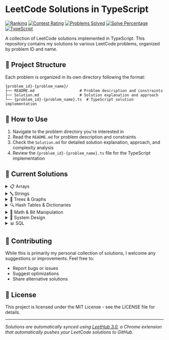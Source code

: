 # LeetCode Solutions in TypeScript

[![Ranking](https://img.shields.io/badge/dynamic/json?style=for-the-badge&labelColor=black&color=orange&label=Ranking&query=ranking&url=https%3A%2F%2Fleetcode-badge.vercel.app%2Fapi%2Fusers%2Ffuric&logo=leetcode&logoColor=yellow)](https://leetcode.com/furic/)
[![Contest Rating](https://img.shields.io/badge/dynamic/json?style=for-the-badge&labelColor=black&color=brightgreen&label=Contest%20Rating&query=rating&url=https%3A%2F%2Fleetcode-badge.vercel.app%2Fapi%2Fusers%2Ffuric&logo=leetcode&logoColor=yellow)](https://leetcode.com/furic/)
[![Problems Solved](https://img.shields.io/badge/dynamic/json?style=for-the-badge&labelColor=black&color=blue&label=Problems%20Solved&query=solvedOverTotal&url=https%3A%2F%2Fleetcode-badge.vercel.app%2Fapi%2Fusers%2Ffuric&logo=leetcode&logoColor=yellow)](https://leetcode.com/furic/)
[![Solve Percentage](https://img.shields.io/badge/dynamic/json?style=for-the-badge&labelColor=black&color=success&label=Solve%20Percentage&query=solvedPercentage&url=https%3A%2F%2Fleetcode-badge.vercel.app%2Fapi%2Fusers%2Ffuric&logo=leetcode&logoColor=yellow)](https://leetcode.com/furic/)
[![TypeScript](https://img.shields.io/badge/TypeScript-007ACC?style=for-the-badge&logo=typescript&logoColor=white)](https://www.typescriptlang.org/)

A collection of LeetCode solutions implemented in TypeScript. This repository contains my solutions to various LeetCode problems, organized by problem ID and name.

## 📁 Project Structure

Each problem is organized in its own directory following the format:
```
{problem_id}-{problem_name}/
├── README.md                    # Problem description and constraints
├── Solution.md                  # Solution explanation and approach
└── {problem_id}-{problem_name}.ts  # TypeScript solution implementation
```

## 🚀 How to Use

1. Navigate to the problem directory you're interested in
2. Read the `README.md` for problem description and constraints
3. Check the `Solution.md` for detailed solution explanation, approach, and complexity analysis
4. Review the `{problem_id}-{problem_name}.ts` file for the TypeScript implementation

## 📝 Current Solutions

<details>
<summary>📋 Arrays</summary>

### Prefix Sum & Subarray/Product Problems
- [0713. Subarray Product Less Than K](./0713-subarray-product-less-than-k/)
- [3502. Minimum Cost to Reach Every Position](./3502-minimum-cost-to-reach-every-position/)
- [3539. Find Sum of Array Product of Magical Sequences](./3539-find-sum-of-array-product-of-magical-sequences/)
- [3542. Minimum Operations to Convert All Elements to Zero](./3542-minimum-operations-to-convert-all-elements-to-zero/)

- [0713. Subarray Product Less Than K](./0713-subarray-product-less-than-k/)
- [2348. Number Of Zero Filled Subarrays](./2348-number-of-zero-filled-subarrays/)
### Sorting, Pairing & Removal
- [0073. Set Matrix Zeroes](./0073-set-matrix-zeroes/)
- [0075. Sort Colors](./0075-sort-colors/)
- [3507. Minimum Pair Removal to Sort Array I](./3507-minimum-pair-removal-to-sort-array-i/)
- [3510. Minimum Pair Removal to Sort Array II](./3510-minimum-pair-removal-to-sort-array-ii/)
- [3536. Maximum Product of Two Digits](./3536-maximum-product-of-two-digits/)
- [3538. Merge Operations for Minimum Travel Time](./3538-merge-operations-for-minimum-travel-time/)
- [3584. Maximum Product of First and Last Elements of a Subsequence](./3584-maximum-product-of-first-and-last-elements-of-a-subsequence/)
- [3587. Minimum Adjacent Swaps to Alternate Parity](./3587-minimum-adjacent-swaps-to-alternate-parity/)

- [0075. Sort Colors](./0075-sort-colors/)
- [1233. Remove Sub Folders From The Filesystem](./1233-remove-sub-folders-from-the-filesystem/)
- [2099. Find Subsequence Of Length K With The Largest Sum](./2099-find-subsequence-of-length-k-with-the-largest-sum/)
- [3362. Zero Array Transformation Iii](./3362-zero-array-transformation-iii/)
- [3507. Minimum Pair Removal To Sort Array I](./3507-minimum-pair-removal-to-sort-array-i/)
- [3510. Minimum Pair Removal To Sort Array Ii](./3510-minimum-pair-removal-to-sort-array-ii/)
- [3536. Maximum Product Of Two Digits](./3536-maximum-product-of-two-digits/)
- [3551. Minimum Swaps To Sort By Digit Sum](./3551-minimum-swaps-to-sort-by-digit-sum/)
### Counting, Frequency & Miscellaneous
- [0002. Add Two Numbers](./0002-add-two-numbers/)
- [0118. Pascal's Triangle](./0118-pascals-triangle/)
- [0135. Candy](./0135-candy/)
- [0594. Longest Harmonious Subsequence](./0594-longest-harmonious-subsequence/)
- [1290. Convert Binary Number in a Linked List to Integer](./1290-convert-binary-number-in-a-linked-list-to-integer/)
- [1394. Find Lucky Integer in an Array](./1394-find-lucky-integer-in-an-array/)
- [1498. Number of Subsequences That Satisfy the Given Sum Condition](./1498-number-of-subsequences-that-satisfy-the-given-sum-condition/)
- [1550. Three Consecutive Odds](./1550-three-consecutive-odds/)
- [1695. Maximum Erasure Value](./1695-maximum-erasure-value/)
- [1717. Maximum Score From Removing Substrings](./1717-maximum-score-from-removing-substrings/)
- [1865. Finding Pairs With a Certain Sum](./1865-finding-pairs-with-a-certain-sum/)
- [1920. Build Array from Permutation](./1920-build-array-from-permutation/)
- [2016. Maximum Difference Between Increasing Elements](./2016-maximum-difference-between-increasing-elements/)
- [2081. Sum of k-Mirror Numbers](./2081-sum-of-k-mirror-numbers/)
- [2094. Finding 3-Digit Even Numbers](./2094-finding-3-digit-even-numbers/)
- [2099. Find Subsequence of Length K With the Largest Sum](./2099-find-subsequence-of-length-k-with-the-largest-sum/)
- [2138. Divide a String Into Groups of Size k](./2138-divide-a-string-into-groups-of-size-k/)
- [2163. Minimum Difference in Sums After Removal of Elements](./2163-minimum-difference-in-sums-after-removal-of-elements/)
- [2200. Find All K-Distant Indices in an Array](./2200-find-all-k-distant-indices-in-an-array/)
- [2210. Count Hills and Valleys in an Array](./2210-count-hills-and-valleys-in-an-array/)
- [2235. Add Two Integers](./2235-add-two-integers/)
- [2294. Partition Array Such That Maximum Difference Is K](./2294-partition-array-such-that-maximum-difference-is-k/)
- [2402. Meeting Rooms III](./2402-meeting-rooms-iii/)
- [2406. Divide Intervals Into Minimum Number of Groups](./2406-divide-intervals-into-minimum-number-of-groups/)
- [2409. Count Days Spent Together](./2409-count-days-spent-together/)
- [2410. Maximum Matching of Players With Trainers](./2410-maximum-matching-of-players-with-trainers/)
- [2411. Smallest Subarrays With Maximum Bitwise OR](./2411-smallest-subarrays-with-maximum-bitwise-or/)
- [2425. Bitwise XOR of All Pairings](./2425-bitwise-xor-of-all-pairings/)
- [2566. Maximum Difference by Remapping a Digit](./2566-maximum-difference-by-remapping-a-digit/)
- [2616. Minimize the Maximum Difference of Pairs](./2616-minimize-the-maximum-difference-of-pairs/)
- [2894. Divisible and Non-divisible Sums Difference](./2894-divisible-and-non-divisible-sums-difference/)
- [2918. Minimum Equal Sum of Two Arrays After Replacing Zeros](./2918-minimum-equal-sum-of-two-arrays-after-replacing-zeros/)
- [2966. Divide Array Into Arrays With Max Difference](./2966-divide-array-into-arrays-with-max-difference/)
- [3439. Reschedule Meetings for Maximum Free Time I](./3439-reschedule-meetings-for-maximum-free-time-i/)
- [3440. Reschedule Meetings for Maximum Free Time II](./3440-reschedule-meetings-for-maximum-free-time-ii/)
- [3447. Assign Elements to Groups with Constraints](./3447-assign-elements-to-groups-with-constraints/)
- [3480. Maximize Subarrays After Removing One Conflicting Pair](./3480-maximize-subarrays-after-removing-one-conflicting-pair/)
- [3487. Maximum Unique Subarray Sum After Deletion](./3487-maximum-unique-subarray-sum-after-deletion/)
- [3505. Minimum Operations to Make Elements Within K Subarrays Equal](./3505-minimum-operations-to-make-elements-within-k-subarrays-equal/)
- [3512. Minimum Operations to Make Array Sum Divisible by K](./3512-minimum-operations-to-make-array-sum-divisible-by-k/)
- [3527. Find the Most Common Response](./3527-find-the-most-common-response/)
- [3528. Unit Conversion I](./3528-unit-conversion-i/)
- [3529. Count Cells in Overlapping Horizontal and Vertical Substrings](./3529-count-cells-in-overlapping-horizontal-and-vertical-substrings/)
- [3530. Maximum Profit from Valid Topological Order in DAG](./3530-maximum-profit-from-valid-topological-order-in-dag/)
- [3531. Count Covered Buildings](./3531-count-covered-buildings/)
- [3533. Concatenated Divisibility](./3533-concatenated-divisibility/)
- [3537. Fill a Special Grid](./3537-fill-a-special-grid/)
- [3543. Maximum Weighted K Edge Path](./3543-maximum-weighted-k-edge-path/)
- [3544. Subtree Inversion Sum](./3544-subtree-inversion-sum/)
- [3566. Partition Array into Two Equal Product Subsets](./3566-partition-array-into-two-equal-product-subsets/)
- [3567. Minimum Absolute Difference in Sliding Submatrix](./3567-minimum-absolute-difference-in-sliding-submatrix/)
- [3568. Minimum Moves to Clean the Classroom](./3568-minimum-moves-to-clean-the-classroom/)
- [3569. Maximize Count of Distinct Primes After Split](./3569-maximize-count-of-distinct-primes-after-split/)
- [3572. Maximize Y Sum by Picking a Triplet of Distinct X Values](./3572-maximize-ysum-by-picking-a-triplet-of-distinct-xvalues/)
- [3576. Transform Array to All Equal Elements](./3576-transform-array-to-all-equal-elements/)
- [3577. Count the Number of Computer Unlocking Permutations](./3577-count-the-number-of-computer-unlocking-permutations/)
- [3583. Count Special Triplets](./3583-count-special-triplets/)
- [3588. Find Maximum Area of a Triangle](./3588-find-maximum-area-of-a-triangle/)
- [3589. Count Prime Gap Balanced Subarrays](./3589-count-prime-gap-balanced-subarrays/)
- [3591. Check If Any Element Has Prime Frequency](./3591-check-if-any-element-has-prime-frequency/)
- [3592. Inverse Coin Change](./3592-inverse-coin-change/)
- [3605. Minimum Stability Factor of Array](./3605-minimum-stability-factor-of-array/)
- [3609. Minimum Moves to Reach Target in Grid](./3609-minimum-moves-to-reach-target-in-grid/)

- [0594. Longest Harmonious Subsequence](./0594-longest-harmonious-subsequence/)
- [0767. Reorganize String](./0767-reorganize-string/)
- [1128. Number Of Equivalent Domino Pairs](./1128-number-of-equivalent-domino-pairs/)
- [1323. Maximum 69 Number](./1323-maximum-69-number/)
- [1504. Count Submatrices With All Ones](./1504-count-submatrices-with-all-ones/)
- [1550. Three Consecutive Odds](./1550-three-consecutive-odds/)
- [1930. Unique Length 3 Palindromic Subsequences](./1930-unique-length-3-palindromic-subsequences/)
- [2115. Find All Possible Recipes From Given Supplies](./2115-find-all-possible-recipes-from-given-supplies/)
- [2131. Longest Palindrome By Concatenating Two Letter Words](./2131-longest-palindrome-by-concatenating-two-letter-words/)
- [2210. Count Hills And Valleys In An Array](./2210-count-hills-and-valleys-in-an-array/)
- [2409. Count Days Spent Together](./2409-count-days-spent-together/)
- [2561. Rearranging Fruits](./2561-rearranging-fruits/)
- [3085. Minimum Deletions To Make String K Special](./3085-minimum-deletions-to-make-string-k-special/)
- [3343. Count Number Of Balanced Permutations](./3343-count-number-of-balanced-permutations/)
- [3438. Find Valid Pair Of Adjacent Digits In String](./3438-find-valid-pair-of-adjacent-digits-in-string/)
- [3448. Count Substrings Divisible By Last Digit](./3448-count-substrings-divisible-by-last-digit/)
- [3508. Implement Router](./3508-implement-router/)
- [3514. Number Of Unique Xor Triplets Ii](./3514-number-of-unique-xor-triplets-ii/)
- [3527. Find The Most Common Response](./3527-find-the-most-common-response/)
- [3531. Count Covered Buildings](./3531-count-covered-buildings/)
- [3541. Find Most Frequent Vowel And Consonant](./3541-find-most-frequent-vowel-and-consonant/)
- [3542. Minimum Operations To Convert All Elements To Zero](./3542-minimum-operations-to-convert-all-elements-to-zero/)
- [3545. Minimum Deletions For At Most K Distinct Characters](./3545-minimum-deletions-for-at-most-k-distinct-characters/)
- [3569. Maximize Count Of Distinct Primes After Split](./3569-maximize-count-of-distinct-primes-after-split/)
- [3577. Count The Number Of Computer Unlocking Permutations](./3577-count-the-number-of-computer-unlocking-permutations/)
- [3583. Count Special Triplets](./3583-count-special-triplets/)
- [3591. Check If Any Element Has Prime Frequency](./3591-check-if-any-element-has-prime-frequency/)
- [3663. Find The Least Frequent Digit](./3663-find-the-least-frequent-digit/)
- [3679. Minimum Discards To Balance Inventory](./3679-minimum-discards-to-balance-inventory/)
### Matrix Problems
- [0054. Spiral Matrix](./0054-spiral-matrix/)
- [0059. Spiral Matrix II](./0059-spiral-matrix-ii/)
- [0885. Spiral Matrix III](./0885-spiral-matrix-iii/)
- [2326. Spiral Matrix IV](./2326-spiral-matrix-iv/)
- [3446. Sort Matrix by Diagonals](./3446-sort-matrix-by-diagonals/)

- [0054. Spiral Matrix](./0054-spiral-matrix/)
- [0059. Spiral Matrix Ii](./0059-spiral-matrix-ii/)
- [0073. Set Matrix Zeroes](./0073-set-matrix-zeroes/)
- [0200. Number Of Islands](./0200-number-of-islands/)
- [0885. Spiral Matrix Iii](./0885-spiral-matrix-iii/)
- [2326. Spiral Matrix Iv](./2326-spiral-matrix-iv/)
- [3195. Find The Minimum Area To Cover All Ones I](./3195-find-the-minimum-area-to-cover-all-ones-i/)
- [3426. Manhattan Distances Of All Arrangements Of Pieces](./3426-manhattan-distances-of-all-arrangements-of-pieces/)
- [3446. Sort Matrix By Diagonals](./3446-sort-matrix-by-diagonals/)
- [3529. Count Cells In Overlapping Horizontal And Vertical Substrings](./3529-count-cells-in-overlapping-horizontal-and-vertical-substrings/)
- [3537. Fill A Special Grid](./3537-fill-a-special-grid/)
- [3552. Grid Teleportation Traversal](./3552-grid-teleportation-traversal/)
- [3567. Minimum Absolute Difference In Sliding Submatrix](./3567-minimum-absolute-difference-in-sliding-submatrix/)
- [3603. Minimum Cost Path With Alternating Directions Ii](./3603-minimum-cost-path-with-alternating-directions-ii/)
- [3643. Flip Square Submatrix Vertically](./3643-flip-square-submatrix-vertically/)
### Two-Pointer & Sliding Window
- [0015. 3Sum](./0015-3sum/)
- [0049. Group Anagrams](./0049-group-anagrams/)
- [1249. Minimum Remove to Make Valid Parentheses](./1249-minimum-remove-to-make-valid-parentheses/)
- [3411. Maximum Subarray with Equal Products](./3411-maximum-subarray-with-equal-products/)
- [3423. Maximum Difference Between Adjacent Elements in a Circular Array](./3423-maximum-difference-between-adjacent-elements-in-a-circular-array/)
- [3424. Minimum Cost to Make Arrays Identical](./3424-minimum-cost-to-make-arrays-identical/)
- [3442. Maximum Difference Between Even and Odd Frequency I](./3442-maximum-difference-between-even-and-odd-frequency-i/)
- [3443. Maximum Manhattan Distance After K Changes](./3443-maximum-manhattan-distance-after-k-changes/)
- [3445. Maximum Difference Between Even and Odd Frequency II](./3445-maximum-difference-between-even-and-odd-frequency-ii/)

- [0015. 3sum](./0015-3sum/)
- [0326. Power Of Three](./0326-power-of-three/)
- [1353. Maximum Number Of Events That Can Be Attended](./1353-maximum-number-of-events-that-can-be-attended/)
- [1493. Longest Subarray Of 1s After Deleting One Element](./1493-longest-subarray-of-1s-after-deleting-one-element/)
- [1498. Number Of Subsequences That Satisfy The Given Sum Condition](./1498-number-of-subsequences-that-satisfy-the-given-sum-condition/)
- [1695. Maximum Erasure Value](./1695-maximum-erasure-value/)
- [3477. Fruits Into Baskets Ii](./3477-fruits-into-baskets-ii/)
- [3608. Minimum Time For K Connected Components](./3608-minimum-time-for-k-connected-components/)
### Dynamic Programming
- [0790. Domino and Tromino Tiling](./0790-domino-and-tromino-tiling/)
- [1128. Number of Equivalent Domino Pairs](./1128-number-of-equivalent-domino-pairs/)
- [1298. Maximum Candies You Can Get from Boxes](./1298-maximum-candies-you-can-get-from-boxes/)
- [1432. Max Difference You Can Get From Changing an Integer](./1432-max-difference-you-can-get-from-changing-an-integer/)
- [1931. Painting a Grid With Three Different Colors](./1931-painting-a-grid-with-three-different-colors/)
- [3343. Count Number of Balanced Permutations](./3343-count-number-of-balanced-permutations/)
- [3355. Zero Array Transformation I](./3355-zero-array-transformation-i/)
- [3362. Zero Array Transformation III](./3362-zero-array-transformation-iii/)
- [3405. Count the Number of Arrays With K Matching Adjacent Elements](./3405-count-the-number-of-arrays-with-k-matching-adjacent-elements/)
- [3573. Best Time to Buy and Sell Stock V](./3573-best-time-to-buy-and-sell-stock-v/)

- [0790. Domino And Tromino Tiling](./0790-domino-and-tromino-tiling/)
- [3592. Inverse Coin Change](./3592-inverse-coin-change/)
</details>

<details>
<summary>🔤 Strings</summary>

### String Manipulation
- [0386. Lexicographical Numbers](./0386-lexicographical-numbers/)
- [0440. K-th Smallest in Lexicographical Order](./0440-k-th-smallest-in-lexicographical-order/)
- [1061. Lexicographically Smallest Equivalent String](./1061-lexicographically-smallest-equivalent-string/)
- [1233. Remove Sub-Folders from the Filesystem](./1233-remove-sub-folders-from-the-filesystem/)
- [1768. Merge Strings Alternately](./1768-merge-strings-alternately/)
- [1930. Unique Length-3 Palindromic Subsequences](./1930-unique-length-3-palindromic-subsequences/)
- [1948. Delete Duplicate Folders in System](./1948-delete-duplicate-folders-in-system/)
- [2014. Longest Subsequence Repeated k Times](./2014-longest-subsequence-repeated-k-times/)
- [2131. Longest Palindrome by Concatenating Two Letter Words](./2131-longest-palindrome-by-concatenating-two-letter-words/)
- [2311. Longest Binary Subsequence Less Than or Equal to K](./2311-longest-binary-subsequence-less-than-or-equal-to-k/)
- [2434. Using a Robot to Print the Lexicographically Smallest String](./2434-using-a-robot-to-print-the-lexicographically-smallest-string/)
- [2667. Create Hello World Function](./2667-create-hello-world-function/)
- [2900. Longest Unequal Adjacent Groups Subsequence I](./2900-longest-unequal-adjacent-groups-subsequence-i/)
- [2901. Longest Unequal Adjacent Groups Subsequence II](./2901-longest-unequal-adjacent-groups-subsequence-ii/)
- [2942. Find Words Containing Character](./2942-find-words-containing-character/)
- [3085. Minimum Deletions to Make String K-Special](./3085-minimum-deletions-to-make-string-k-special/)
- [3136. Valid Word](./3136-valid-word/)
- [3170. Lexicographically Minimum String After Removing Stars](./3170-lexicographically-minimum-string-after-removing-stars/)
- [3201. Find the Maximum Length of Valid Subsequence I](./3201-find-the-maximum-length-of-valid-subsequence-i/)
- [3202. Find the Maximum Length of Valid Subsequence II](./3202-find-the-maximum-length-of-valid-subsequence-ii/)
- [3304. Find the K-th Character in String Game I](./3304-find-the-k-th-character-in-string-game-i/)
- [3306. Count of Substrings Containing Every Vowel and K Consonants II](./3306-count-of-substrings-containing-every-vowel-and-k-consonants-ii/)
- [3307. Find the K-th Character in String Game II](./3307-find-the-k-th-character-in-string-game-ii/)
- [3330. Find the Original Typed String I](./3330-find-the-original-typed-string-i/)
- [3333. Find the Original Typed String II](./3333-find-the-original-typed-string-ii/)
- [3335. Total Characters in String After Transformations I](./3335-total-characters-in-string-after-transformations-i/)
- [3337. Total Characters in String After Transformations II](./3337-total-characters-in-string-after-transformations-ii/)
- [3403. Find the Lexicographically Largest String from the Box I](./3403-find-the-lexicographically-largest-string-from-the-box-i/)
- [3438. Find Valid Pair of Adjacent Digits in String](./3438-find-valid-pair-of-adjacent-digits-in-string/)
- [3448. Count Substrings Divisible by Last Digit](./3448-count-substrings-divisible-by-last-digit/)
- [3516. Find Closest Person](./3516-find-closest-person/)
- [3517. Smallest Palindromic Rearrangement I](./3517-smallest-palindromic-rearrangement-i/)
- [3545. Minimum Deletions for at Most K Distinct Characters](./3545-minimum-deletions-for-at-most-k-distinct-characters/)
- [3550. Smallest Index with Digit Sum Equal to Index](./3550-smallest-index-with-digit-sum-equal-to-index/)
- [3551. Minimum Swaps to Sort by Digit Sum](./3551-minimum-swaps-to-sort-by-digit-sum/)
- [3552. Grid Teleportation Traversal](./3552-grid-teleportation-traversal/)
- [3556. Sum of Largest Prime Substrings](./3556-sum-of-largest-prime-substrings/)
- [3557. Find Maximum Number of Non-Intersecting Substrings](./3557-find-maximum-number-of-non-intersecting-substrings/)
- [3582. Generate Tag for Video Caption](./3582-generate-tag-for-video-caption/)
- [3597. Partition String](./3597-partition-string/)
- [3598. Longest Common Prefix Between Adjacent Strings After Removals](./3598-longest-common-prefix-between-adjacent-strings-after-removals/)
- [3602. Hexadecimal and Hexatrigesimal Conversion](./3602-hexadecimal-and-hexatrigesimal-conversion/)
- [3606. Coupon Code Validator](./3606-coupon-code-validator/)

- [1717. Maximum Score From Removing Substrings](./1717-maximum-score-from-removing-substrings/)
- [1768. Merge Strings Alternately](./1768-merge-strings-alternately/)
- [2138. Divide A String Into Groups Of Size K](./2138-divide-a-string-into-groups-of-size-k/)
- [2566. Maximum Difference By Remapping A Digit](./2566-maximum-difference-by-remapping-a-digit/)
- [2667. Create Hello World Function](./2667-create-hello-world-function/)
- [2785. Sort Vowels In A String](./2785-sort-vowels-in-a-string/)
- [2942. Find Words Containing Character](./2942-find-words-containing-character/)
- [3170. Lexicographically Minimum String After Removing Stars](./3170-lexicographically-minimum-string-after-removing-stars/)
- [3227. Vowels Game In A String](./3227-vowels-game-in-a-string/)
- [3306. Count Of Substrings Containing Every Vowel And K Consonants Ii](./3306-count-of-substrings-containing-every-vowel-and-k-consonants-ii/)
- [3330. Find The Original Typed String I](./3330-find-the-original-typed-string-i/)
- [3333. Find The Original Typed String Ii](./3333-find-the-original-typed-string-ii/)
- [3335. Total Characters In String After Transformations I](./3335-total-characters-in-string-after-transformations-i/)
- [3337. Total Characters In String After Transformations Ii](./3337-total-characters-in-string-after-transformations-ii/)
- [3403. Find The Lexicographically Largest String From The Box I](./3403-find-the-lexicographically-largest-string-from-the-box-i/)
- [3550. Smallest Index With Digit Sum Equal To Index](./3550-smallest-index-with-digit-sum-equal-to-index/)
- [3557. Find Maximum Number Of Non Intersecting Substrings](./3557-find-maximum-number-of-non-intersecting-substrings/)
- [3582. Generate Tag For Video Caption](./3582-generate-tag-for-video-caption/)
- [3597. Partition String](./3597-partition-string/)
- [3675. Minimum Operations To Transform String](./3675-minimum-operations-to-transform-string/)
### Strings & Palindromes
- [0767. Reorganize String](./0767-reorganize-string/)
- [3503. Longest Palindrome After Substring Concatenation I](./3503-longest-palindrome-after-substring-concatenation-i/)
- [3504. Longest Palindrome After Substring Concatenation II](./3504-longest-palindrome-after-substring-concatenation-ii/)

- [3503. Longest Palindrome After Substring Concatenation I](./3503-longest-palindrome-after-substring-concatenation-i/)
- [3517. Smallest Palindromic Rearrangement I](./3517-smallest-palindromic-rearrangement-i/)
</details>

<details>
<summary>🌳 Trees & Graphs</summary>

### Tree & Graph Problems
- [0124. Binary Tree Maximum Path Sum](./0124-binary-tree-maximum-path-sum/)
- [0199. Binary Tree Right Side View](./0199-binary-tree-right-side-view/)
- [0200. Number of Islands](./0200-number-of-islands/)
- [0543. Diameter of Binary Tree](./0543-diameter-of-binary-tree/)
- [0909. Snakes and Ladders](./0909-snakes-and-ladders/)
- [1353. Maximum Number of Events That Can Be Attended](./1353-maximum-number-of-events-that-can-be-attended/)
- [1751. Maximum Number of Events That Can Be Attended II](./1751-maximum-number-of-events-that-can-be-attended-ii/)
- [1857. Largest Color Value in a Directed Graph](./1857-largest-color-value-in-a-directed-graph/)
- [1900. The Earliest and Latest Rounds Where Players Compete](./1900-the-earliest-and-latest-rounds-where-players-compete/)
- [2040. Kth Smallest Product of Two Sorted Arrays](./2040-kth-smallest-product-of-two-sorted-arrays/)
- [2322. Minimum Score After Removals on a Tree](./2322-minimum-score-after-removals-on-a-tree/)
- [2359. Find Closest Node to Given Two Nodes](./2359-find-closest-node-to-given-two-nodes/)
- [2561. Rearranging Fruits](./2561-rearranging-fruits/)
- [3068. Find the Maximum Sum of Node Values](./3068-find-the-maximum-sum-of-node-values/)
- [3341. Find Minimum Time to Reach Last Room I](./3341-find-minimum-time-to-reach-last-room-i/)
- [3342. Find Minimum Time to Reach Last Room II](./3342-find-minimum-time-to-reach-last-room-ii/)
- [3372. Maximize the Number of Target Nodes After Connecting Trees I](./3372-maximize-the-number-of-target-nodes-after-connecting-trees-i/)
- [3373. Maximize the Number of Target Nodes After Connecting Trees II](./3373-maximize-the-number-of-target-nodes-after-connecting-trees-ii/)
- [3425. Longest Special Path](./3425-longest-special-path/)
- [3426. Manhattan Distances of All Arrangements of Pieces](./3426-manhattan-distances-of-all-arrangements-of-pieces/)
- [3515. Shortest Path in a Weighted Tree](./3515-shortest-path-in-a-weighted-tree/)
- [3532. Path Existence Queries in a Graph I](./3532-path-existence-queries-in-a-graph-i/)
- [3534. Path Existence Queries in a Graph II](./3534-path-existence-queries-in-a-graph-ii/)
- [3558. Number of Ways to Assign Edge Weights I](./3558-number-of-ways-to-assign-edge-weights-i/)
- [3585. Find Weighted Median Node in Tree](./3585-find-weighted-median-node-in-tree/)
- [3590. Kth Smallest Path XOR Sum](./3590-kth-smallest-path-xor-sum/)
- [3593. Minimum Increments to Equalize Leaf Paths](./3593-minimum-increments-to-equalize-leaf-paths/)
- [3594. Minimum Time to Transport All Individuals](./3594-minimum-time-to-transport-all-individuals/)
- [3599. Partition Array to Minimize XOR](./3599-partition-array-to-minimize-xor/)
- [3600. Maximize Spanning Tree Stability with Upgrades](./3600-maximize-spanning-tree-stability-with-upgrades/)
- [3603. Minimum Cost Path with Alternating Directions II](./3603-minimum-cost-path-with-alternating-directions-ii/)
- [3604. Minimum Time to Reach Destination in Directed Graph](./3604-minimum-time-to-reach-destination-in-directed-graph/)
- [3607. Power Grid Maintenance](./3607-power-grid-maintenance/)
- [3608. Minimum Time for K Connected Components](./3608-minimum-time-for-k-connected-components/)

- [0124. Binary Tree Maximum Path Sum](./0124-binary-tree-maximum-path-sum/)
- [0199. Binary Tree Right Side View](./0199-binary-tree-right-side-view/)
- [0386. Lexicographical Numbers](./0386-lexicographical-numbers/)
- [0543. Diameter Of Binary Tree](./0543-diameter-of-binary-tree/)
- [3372. Maximize The Number Of Target Nodes After Connecting Trees I](./3372-maximize-the-number-of-target-nodes-after-connecting-trees-i/)
- [3515. Shortest Path In A Weighted Tree](./3515-shortest-path-in-a-weighted-tree/)
- [3532. Path Existence Queries In A Graph I](./3532-path-existence-queries-in-a-graph-i/)
- [3543. Maximum Weighted K Edge Path](./3543-maximum-weighted-k-edge-path/)
- [3544. Subtree Inversion Sum](./3544-subtree-inversion-sum/)
- [3585. Find Weighted Median Node In Tree](./3585-find-weighted-median-node-in-tree/)
- [3593. Minimum Increments To Equalize Leaf Paths](./3593-minimum-increments-to-equalize-leaf-paths/)
- [3600. Maximize Spanning Tree Stability With Upgrades](./3600-maximize-spanning-tree-stability-with-upgrades/)
</details>

<details>
<summary>🔍 Hash Tables & Dictionaries</summary>

- [0146. LRU Cache](./0146-lru-cache/)
- [1366. Rank Teams by Votes](./1366-rank-teams-by-votes/)
- [2115. Find All Possible Recipes from Given Supplies](./2115-find-all-possible-recipes-from-given-supplies/)
- [3477. Fruits into Baskets II](./3477-fruits-into-baskets-ii/)
- [3479. Fruits into Baskets III](./3479-fruits-into-baskets-iii/)
- [3570. Find Books with No Available Copies](./3570-find-books-with-no-available-copies/)

- [0966. Vowel Spellchecker](./0966-vowel-spellchecker/)
</details>

<details>
<summary>🔢 Math & Bit Manipulation</summary>

### Math & Bit Manipulation
- [3509. Maximum Product of Subsequences with an Alternating Sum Equal to K](./3509-maximum-product-of-subsequences-with-an-alternating-sum-equal-to-k/)
- [3513. Number of Unique XOR Triplets I](./3513-number-of-unique-xor-triplets-i/)
- [3514. Number of Unique XOR Triplets II](./3514-number-of-unique-xor-triplets-ii/)

- [0002. Add Two Numbers](./0002-add-two-numbers/)
- [0036. Valid Sudoku](./0036-valid-sudoku/)
- [0049. Group Anagrams](./0049-group-anagrams/)
- [0118. Pascals Triangle](./0118-pascals-triangle/)
- [0135. Candy](./0135-candy/)
- [0231. Power Of Two](./0231-power-of-two/)
- [0342. Power Of Four](./0342-power-of-four/)
- [0440. K Th Smallest In Lexicographical Order](./0440-k-th-smallest-in-lexicographical-order/)
- [0679. 24 Game](./0679-24-game/)
- [0808. Soup Servings](./0808-soup-servings/)
- [0837. New 21 Game](./0837-new-21-game/)
- [0869. Reordered Power Of 2](./0869-reordered-power-of-2/)
- [0904. Fruit Into Baskets](./0904-fruit-into-baskets/)
- [0909. Snakes And Ladders](./0909-snakes-and-ladders/)
- [1298. Maximum Candies You Can Get From Boxes](./1298-maximum-candies-you-can-get-from-boxes/)
- [1304. Find N Unique Integers Sum Up To Zero](./1304-find-n-unique-integers-sum-up-to-zero/)
- [1317. Convert Integer To The Sum Of Two No Zero Integers](./1317-convert-integer-to-the-sum-of-two-no-zero-integers/)
- [1394. Find Lucky Integer In An Array](./1394-find-lucky-integer-in-an-array/)
- [1733. Minimum Number Of People To Teach](./1733-minimum-number-of-people-to-teach/)
- [1751. Maximum Number Of Events That Can Be Attended Ii](./1751-maximum-number-of-events-that-can-be-attended-ii/)
- [1792. Maximum Average Pass Ratio](./1792-maximum-average-pass-ratio/)
- [1857. Largest Color Value In A Directed Graph](./1857-largest-color-value-in-a-directed-graph/)
- [1900. The Earliest And Latest Rounds Where Players Compete](./1900-the-earliest-and-latest-rounds-where-players-compete/)
- [1920. Build Array From Permutation](./1920-build-array-from-permutation/)
- [1931. Painting A Grid With Three Different Colors](./1931-painting-a-grid-with-three-different-colors/)
- [1935. Maximum Number Of Words You Can Type](./1935-maximum-number-of-words-you-can-type/)
- [2014. Longest Subsequence Repeated K Times](./2014-longest-subsequence-repeated-k-times/)
- [2016. Maximum Difference Between Increasing Elements](./2016-maximum-difference-between-increasing-elements/)
- [2040. Kth Smallest Product Of Two Sorted Arrays](./2040-kth-smallest-product-of-two-sorted-arrays/)
- [2081. Sum Of K Mirror Numbers](./2081-sum-of-k-mirror-numbers/)
- [2163. Minimum Difference In Sums After Removal Of Elements](./2163-minimum-difference-in-sums-after-removal-of-elements/)
- [2197. Replace Non Coprime Numbers In Array](./2197-replace-non-coprime-numbers-in-array/)
- [2200. Find All K Distant Indices In An Array](./2200-find-all-k-distant-indices-in-an-array/)
- [2235. Add Two Integers](./2235-add-two-integers/)
- [2264. Largest 3 Same Digit Number In String](./2264-largest-3-same-digit-number-in-string/)
- [2294. Partition Array Such That Maximum Difference Is K](./2294-partition-array-such-that-maximum-difference-is-k/)
- [2311. Longest Binary Subsequence Less Than Or Equal To K](./2311-longest-binary-subsequence-less-than-or-equal-to-k/)
- [2322. Minimum Score After Removals On A Tree](./2322-minimum-score-after-removals-on-a-tree/)
- [2327. Number Of People Aware Of A Secret](./2327-number-of-people-aware-of-a-secret/)
- [2359. Find Closest Node To Given Two Nodes](./2359-find-closest-node-to-given-two-nodes/)
- [2402. Meeting Rooms Iii](./2402-meeting-rooms-iii/)
- [2406. Divide Intervals Into Minimum Number Of Groups](./2406-divide-intervals-into-minimum-number-of-groups/)
- [2410. Maximum Matching Of Players With Trainers](./2410-maximum-matching-of-players-with-trainers/)
- [2411. Smallest Subarrays With Maximum Bitwise Or](./2411-smallest-subarrays-with-maximum-bitwise-or/)
- [2425. Bitwise Xor Of All Pairings](./2425-bitwise-xor-of-all-pairings/)
- [2438. Range Product Queries Of Powers](./2438-range-product-queries-of-powers/)
- [2616. Minimize The Maximum Difference Of Pairs](./2616-minimize-the-maximum-difference-of-pairs/)
- [2787. Ways To Express An Integer As Sum Of Powers](./2787-ways-to-express-an-integer-as-sum-of-powers/)
- [2900. Longest Unequal Adjacent Groups Subsequence I](./2900-longest-unequal-adjacent-groups-subsequence-i/)
- [2901. Longest Unequal Adjacent Groups Subsequence Ii](./2901-longest-unequal-adjacent-groups-subsequence-ii/)
- [2918. Minimum Equal Sum Of Two Arrays After Replacing Zeros](./2918-minimum-equal-sum-of-two-arrays-after-replacing-zeros/)
- [2966. Divide Array Into Arrays With Max Difference](./2966-divide-array-into-arrays-with-max-difference/)
- [3000. Maximum Area Of Longest Diagonal Rectangle](./3000-maximum-area-of-longest-diagonal-rectangle/)
- [3021. Alice And Bob Playing Flower Game](./3021-alice-and-bob-playing-flower-game/)
- [3027. Find The Number Of Ways To Place People Ii](./3027-find-the-number-of-ways-to-place-people-ii/)
- [3068. Find The Maximum Sum Of Node Values](./3068-find-the-maximum-sum-of-node-values/)
- [3136. Valid Word](./3136-valid-word/)
- [3197. Find The Minimum Area To Cover All Ones Ii](./3197-find-the-minimum-area-to-cover-all-ones-ii/)
- [3201. Find The Maximum Length Of Valid Subsequence I](./3201-find-the-maximum-length-of-valid-subsequence-i/)
- [3202. Find The Maximum Length Of Valid Subsequence Ii](./3202-find-the-maximum-length-of-valid-subsequence-ii/)
- [3304. Find The K Th Character In String Game I](./3304-find-the-k-th-character-in-string-game-i/)
- [3307. Find The K Th Character In String Game Ii](./3307-find-the-k-th-character-in-string-game-ii/)
- [3341. Find Minimum Time To Reach Last Room I](./3341-find-minimum-time-to-reach-last-room-i/)
- [3342. Find Minimum Time To Reach Last Room Ii](./3342-find-minimum-time-to-reach-last-room-ii/)
- [3355. Zero Array Transformation I](./3355-zero-array-transformation-i/)
- [3363. Find The Maximum Number Of Fruits Collected](./3363-find-the-maximum-number-of-fruits-collected/)
- [3373. Maximize The Number Of Target Nodes After Connecting Trees Ii](./3373-maximize-the-number-of-target-nodes-after-connecting-trees-ii/)
- [3405. Count The Number Of Arrays With K Matching Adjacent Elements](./3405-count-the-number-of-arrays-with-k-matching-adjacent-elements/)
- [3411. Maximum Subarray With Equal Products](./3411-maximum-subarray-with-equal-products/)
- [3421. Find Students Who Improved](./3421-find-students-who-improved/)
- [3423. Maximum Difference Between Adjacent Elements In A Circular Array](./3423-maximum-difference-between-adjacent-elements-in-a-circular-array/)
- [3424. Minimum Cost To Make Arrays Identical](./3424-minimum-cost-to-make-arrays-identical/)
- [3425. Longest Special Path](./3425-longest-special-path/)
- [3439. Reschedule Meetings For Maximum Free Time I](./3439-reschedule-meetings-for-maximum-free-time-i/)
- [3440. Reschedule Meetings For Maximum Free Time Ii](./3440-reschedule-meetings-for-maximum-free-time-ii/)
- [3442. Maximum Difference Between Even And Odd Frequency I](./3442-maximum-difference-between-even-and-odd-frequency-i/)
- [3443. Maximum Manhattan Distance After K Changes](./3443-maximum-manhattan-distance-after-k-changes/)
- [3445. Maximum Difference Between Even And Odd Frequency Ii](./3445-maximum-difference-between-even-and-odd-frequency-ii/)
- [3447. Assign Elements To Groups With Constraints](./3447-assign-elements-to-groups-with-constraints/)
- [3459. Length Of Longest V Shaped Diagonal Segment](./3459-length-of-longest-v-shaped-diagonal-segment/)
- [3479. Fruits Into Baskets Iii](./3479-fruits-into-baskets-iii/)
- [3480. Maximize Subarrays After Removing One Conflicting Pair](./3480-maximize-subarrays-after-removing-one-conflicting-pair/)
- [3487. Maximum Unique Subarray Sum After Deletion](./3487-maximum-unique-subarray-sum-after-deletion/)
- [3495. Minimum Operations To Make Array Elements Zero](./3495-minimum-operations-to-make-array-elements-zero/)
- [3502. Minimum Cost To Reach Every Position](./3502-minimum-cost-to-reach-every-position/)
- [3504. Longest Palindrome After Substring Concatenation Ii](./3504-longest-palindrome-after-substring-concatenation-ii/)
- [3505. Minimum Operations To Make Elements Within K Subarrays Equal](./3505-minimum-operations-to-make-elements-within-k-subarrays-equal/)
- [3509. Maximum Product Of Subsequences With An Alternating Sum Equal To K](./3509-maximum-product-of-subsequences-with-an-alternating-sum-equal-to-k/)
- [3512. Minimum Operations To Make Array Sum Divisible By K](./3512-minimum-operations-to-make-array-sum-divisible-by-k/)
- [3513. Number Of Unique Xor Triplets I](./3513-number-of-unique-xor-triplets-i/)
- [3516. Find Closest Person](./3516-find-closest-person/)
- [3530. Maximum Profit From Valid Topological Order In Dag](./3530-maximum-profit-from-valid-topological-order-in-dag/)
- [3533. Concatenated Divisibility](./3533-concatenated-divisibility/)
- [3534. Path Existence Queries In A Graph Ii](./3534-path-existence-queries-in-a-graph-ii/)
- [3538. Merge Operations For Minimum Travel Time](./3538-merge-operations-for-minimum-travel-time/)
- [3539. Find Sum Of Array Product Of Magical Sequences](./3539-find-sum-of-array-product-of-magical-sequences/)
- [3556. Sum Of Largest Prime Substrings](./3556-sum-of-largest-prime-substrings/)
- [3558. Number Of Ways To Assign Edge Weights I](./3558-number-of-ways-to-assign-edge-weights-i/)
- [3566. Partition Array Into Two Equal Product Subsets](./3566-partition-array-into-two-equal-product-subsets/)
- [3568. Minimum Moves To Clean The Classroom](./3568-minimum-moves-to-clean-the-classroom/)
- [3570. Find Books With No Available Copies](./3570-find-books-with-no-available-copies/)
- [3572. Maximize Ysum By Picking A Triplet Of Distinct Xvalues](./3572-maximize-ysum-by-picking-a-triplet-of-distinct-xvalues/)
- [3573. Best Time To Buy And Sell Stock V](./3573-best-time-to-buy-and-sell-stock-v/)
- [3576. Transform Array To All Equal Elements](./3576-transform-array-to-all-equal-elements/)
- [3584. Maximum Product Of First And Last Elements Of A Subsequence](./3584-maximum-product-of-first-and-last-elements-of-a-subsequence/)
- [3587. Minimum Adjacent Swaps To Alternate Parity](./3587-minimum-adjacent-swaps-to-alternate-parity/)
- [3588. Find Maximum Area Of A Triangle](./3588-find-maximum-area-of-a-triangle/)
- [3589. Count Prime Gap Balanced Subarrays](./3589-count-prime-gap-balanced-subarrays/)
- [3590. Kth Smallest Path Xor Sum](./3590-kth-smallest-path-xor-sum/)
- [3594. Minimum Time To Transport All Individuals](./3594-minimum-time-to-transport-all-individuals/)
- [3598. Longest Common Prefix Between Adjacent Strings After Removals](./3598-longest-common-prefix-between-adjacent-strings-after-removals/)
- [3599. Partition Array To Minimize Xor](./3599-partition-array-to-minimize-xor/)
- [3602. Hexadecimal And Hexatrigesimal Conversion](./3602-hexadecimal-and-hexatrigesimal-conversion/)
- [3604. Minimum Time To Reach Destination In Directed Graph](./3604-minimum-time-to-reach-destination-in-directed-graph/)
- [3605. Minimum Stability Factor Of Array](./3605-minimum-stability-factor-of-array/)
- [3606. Coupon Code Validator](./3606-coupon-code-validator/)
- [3609. Minimum Moves To Reach Target In Grid](./3609-minimum-moves-to-reach-target-in-grid/)
- [3644. Maximum K To Sort A Permutation](./3644-maximum-k-to-sort-a-permutation/)
- [3664. Two Letter Card Game](./3664-two-letter-card-game/)
- [3668. Restore Finishing Order](./3668-restore-finishing-order/)
- [3669. Balanced K Factor Decomposition](./3669-balanced-k-factor-decomposition/)
- [3674. Minimum Operations To Equalize Array](./3674-minimum-operations-to-equalize-array/)
</details>

<details>
<summary>💾 System Design</summary>

- [3508. Implement Router](./3508-implement-router/)

- [0146. Lru Cache](./0146-lru-cache/)
- [1290. Convert Binary Number In A Linked List To Integer](./1290-convert-binary-number-in-a-linked-list-to-integer/)
- [1865. Finding Pairs With A Certain Sum](./1865-finding-pairs-with-a-certain-sum/)
- [2353. Design A Food Rating System](./2353-design-a-food-rating-system/)
- [3408. Design Task Manager](./3408-design-task-manager/)
- [3484. Design Spreadsheet](./3484-design-spreadsheet/)
</details>

<details>
<summary>📊 SQL</summary>

- [3421. Find Students Who Improved](./3421-find-students-who-improved/)

- [1061. Lexicographically Smallest Equivalent String](./1061-lexicographically-smallest-equivalent-string/)
- [1249. Minimum Remove To Make Valid Parentheses](./1249-minimum-remove-to-make-valid-parentheses/)
- [1366. Rank Teams By Votes](./1366-rank-teams-by-votes/)
- [1432. Max Difference You Can Get From Changing An Integer](./1432-max-difference-you-can-get-from-changing-an-integer/)
- [1948. Delete Duplicate Folders In System](./1948-delete-duplicate-folders-in-system/)
- [2094. Finding 3 Digit Even Numbers](./2094-finding-3-digit-even-numbers/)
- [2434. Using A Robot To Print The Lexicographically Smallest String](./2434-using-a-robot-to-print-the-lexicographically-smallest-string/)
- [2894. Divisible And Non Divisible Sums Difference](./2894-divisible-and-non-divisible-sums-difference/)
- [3528. Unit Conversion I](./3528-unit-conversion-i/)
- [3607. Power Grid Maintenance](./3607-power-grid-maintenance/)
</details>

## 🤝 Contributing

While this is primarily my personal collection of solutions, I welcome any suggestions or improvements. Feel free to:

- Report bugs or issues
- Suggest optimizations
- Share alternative solutions

## 📄 License

This project is licensed under the MIT License - see the LICENSE file for details.

---

*Solutions are automatically synced using [LeetHub 3.0](https://github.com/raphaelheinz/LeetHub-3.0), a Chrome extension that automatically pushes your LeetCode solutions to GitHub.*
